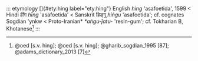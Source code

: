 ::: etymology
[]{#ety:hing label="ety:hing"} English *hing* 'asafoetida', 1599 \<
Hindi हींग *hīng* 'asafoetida' \< Sanskrit हिङ्गु *hiṅgu* 'asafoetida'; cf.
cognates Sogdian 'ynkw \< Proto-Iranian\* *\*aṅgu-ǰatu-* 'resin-gum';
cf. Tokharian B, Khotanese[^1]
:::

[^1]: @oed [s.v. hing]; @oed [s.v. hing]; @gharib_sogdian_1995 [87];
    @adams_dictionary_2013 [7]
